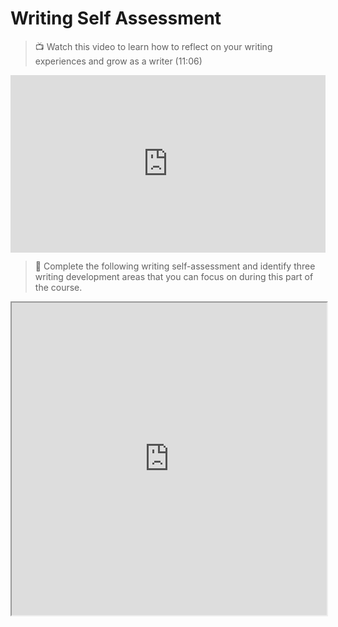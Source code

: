 # Writing Self Assessment


> 📺 Watch this video to learn how to reflect on your writing experiences and grow as a writer (11:06)

<div style="position: relative; padding-bottom: 56.25%; height: 0;"><iframe src="https://www.youtube.com/embed/rvFNC5JjM94" title="YouTube video player" frameborder="0" allow="accelerometer; autoplay; clipboard-write; encrypted-media; gyroscope; picture-in-picture" allowfullscreen style="position: absolute; top: 0; left: 0; width: 100%; height: 100%;"></iframe></div> 

> 📝 Complete the following writing self-assessment and identify three writing development areas that you can focus on during this part of the course.

<iframe height="500" width="100%" 
    src="https://kibo-school.typeform.com/to/gL6K3aaY?disable-auto-focus=true" 
    allow="fullscreen">
</iframe>
